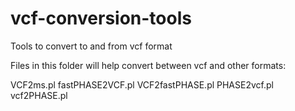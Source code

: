 vcf-conversion-tools
====================

Tools to convert to and from vcf format

Files in this folder will help convert between vcf and other formats:

VCF2ms.pl
fastPHASE2VCF.pl
VCF2fastPHASE.pl
PHASE2vcf.pl
vcf2PHASE.pl
